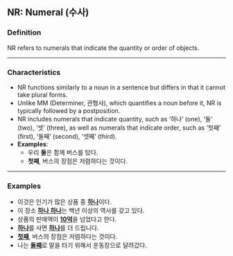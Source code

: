 ## NR: Numeral (수사)

### Definition
NR refers to numerals that indicate the quantity or order of objects.

---

### Characteristics
- NR functions similarly to a noun in a sentence but differs in that it cannot take plural forms.
- Unlike MM (Determiner, 관형사), which quantifies a noun before it, NR is typically followed by a postposition.
- NR includes numerals that indicate quantity, such as ‘하나’ (one), ‘둘’ (two), ‘셋’ (three), as well as numerals that indicate order, such as ‘첫째’ (first), ‘둘째’ (second), ‘셋째’ (third).
- **Examples**:
    - 우리 **둘**은 함께 버스를 탔다.
    - **첫째**, 버스의 장점은 저렴하다는 것이다.

---

### Examples
- 이것은 인기가 많은 상품 중 <ins>**하나**</ins>이다.
- 이 장소 <ins>**하나 하나**</ins>는 백년 이상의 역사를 갖고 있다.
- 상품의 판매액이 <ins>**10억**</ins>을 넘었다고 한다.
- <ins>**하나**</ins>를 사면 <ins>**하나**</ins>를 더 드립니다.
- <ins>**첫째**</ins>, 버스의 장점은 저렴하다는 것이다.
- 나는 <ins>**둘째**</ins>로 말을 타기 위해서 운동장으로 달려갔다.
